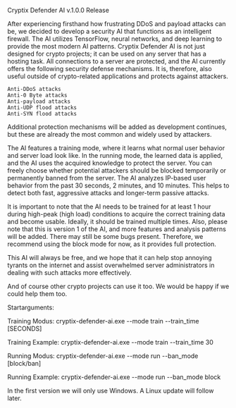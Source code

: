 Cryptix Defender AI v.1.0.0 Release

After experiencing firsthand how frustrating DDoS and payload attacks can be, we decided to develop a security AI that functions as an intelligent firewall. The AI utilizes TensorFlow, neural networks, and deep learning to provide the most modern AI patterns. Cryptix Defender AI is not just designed for crypto projects; it can be used on any server that has a hosting task. All connections to a server are protected, and the AI currently offers the following security defense mechanisms. It is, therefore, also useful outside of crypto-related applications and protects against attackers.

    Anti-DDoS attacks
    Anti-0 Byte attacks
    Anti-payload attacks
    Anti-UDP flood attacks
    Anti-SYN flood attacks

Additional protection mechanisms will be added as development continues, but these are already the most common and widely used by attackers.

The AI features a training mode, where it learns what normal user behavior and server load look like. In the running mode, the learned data is applied, and the AI uses the acquired knowledge to protect the server. You can freely choose whether potential attackers should be blocked temporarily or permanently banned from the server. The AI analyzes IP-based user behavior from the past 30 seconds, 2 minutes, and 10 minutes. This helps to detect both fast, aggressive attacks and longer-term passive attacks.

It is important to note that the AI needs to be trained for at least 1 hour during high-peak (high load) conditions to acquire the correct training data and become usable. Ideally, it should be trained multiple times. Also, please note that this is version 1 of the AI, and more features and analysis patterns will be added. There may still be some bugs present. Therefore, we recommend using the block mode for now, as it provides full protection.

This AI will always be free, and we hope that it can help stop annoying tyrants on the internet and assist overwhelmed server administrators in dealing with such attacks more effectively.

And of course other crypto projects can use it too. We would be happy if we could help them too.

Startarguments:

Training Modus:
cryptix-defender-ai.exe --mode train --train_time [SECONDS]

Training Example:
cryptix-defender-ai.exe --mode train --train_time 30


Running Modus:
cryptix-defender-ai.exe --mode run --ban_mode [block/ban]

Running Example:
cryptix-defender-ai.exe --mode run --ban_mode block

In the first version we will only use Windows. A Linux update will follow later.
